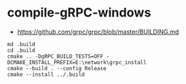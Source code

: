 # compile-gRPC-windows

- https://github.com/grpc/grpc/blob/master/BUILDING.md

```
md .build
cd .build
cmake .. -DgRPC_BUILD_TESTS=OFF -DCMAKE_INSTALL_PREFIX=E:\network\grpc_install
cmake --build . --config Release
cmake --install ../.build
```
